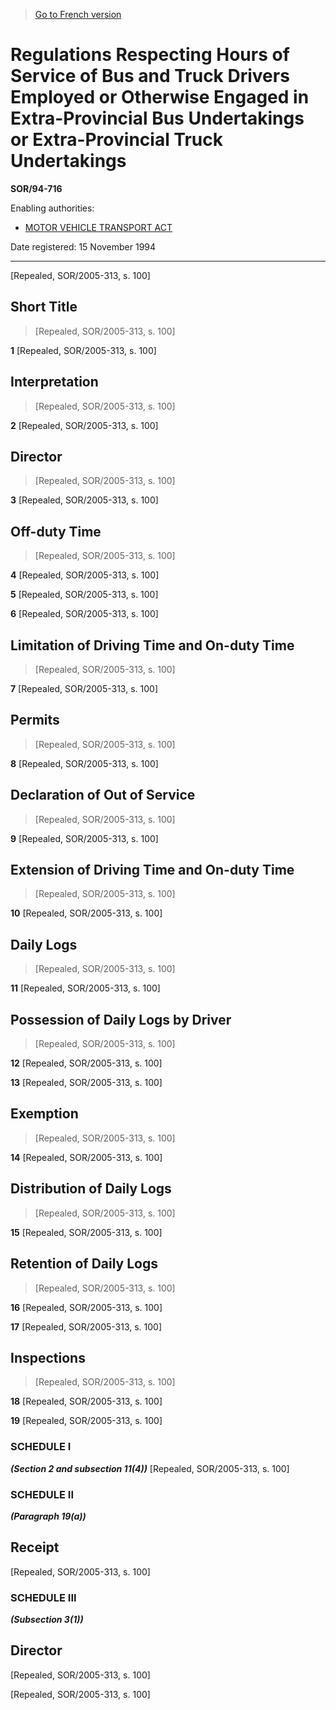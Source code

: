 > [Go to French version](/fr/Règlements/Décrets,%20ordonnances%20et%20règlements%20statutaires/94/716.md)

# Regulations Respecting Hours of Service of Bus and Truck Drivers Employed or Otherwise Engaged in Extra-Provincial Bus Undertakings or Extra-Provincial Truck Undertakings

**SOR/94-716**

Enabling authorities: 
- [MOTOR VEHICLE TRANSPORT ACT](/en/Acts/Statutes%20of%20Canada/1985/c.%2029%20(3rd%20Supp.).md)

Date registered: 15 November 1994

----------


[Repealed, SOR/2005-313, s. 100]



## Short Title
> [Repealed, SOR/2005-313, s. 100]



**1** [Repealed, SOR/2005-313, s. 100]




## Interpretation
> [Repealed, SOR/2005-313, s. 100]



**2** [Repealed, SOR/2005-313, s. 100]




## Director
> [Repealed, SOR/2005-313, s. 100]



**3** [Repealed, SOR/2005-313, s. 100]




## Off-duty Time
> [Repealed, SOR/2005-313, s. 100]



**4** [Repealed, SOR/2005-313, s. 100]



**5** [Repealed, SOR/2005-313, s. 100]



**6** [Repealed, SOR/2005-313, s. 100]




## Limitation of Driving Time and On-duty Time
> [Repealed, SOR/2005-313, s. 100]



**7** [Repealed, SOR/2005-313, s. 100]




## Permits
> [Repealed, SOR/2005-313, s. 100]



**8** [Repealed, SOR/2005-313, s. 100]




## Declaration of Out of Service
> [Repealed, SOR/2005-313, s. 100]



**9** [Repealed, SOR/2005-313, s. 100]




## Extension of Driving Time and On-duty Time
> [Repealed, SOR/2005-313, s. 100]



**10** [Repealed, SOR/2005-313, s. 100]




## Daily Logs
> [Repealed, SOR/2005-313, s. 100]



**11** [Repealed, SOR/2005-313, s. 100]




## Possession of Daily Logs by Driver
> [Repealed, SOR/2005-313, s. 100]



**12** [Repealed, SOR/2005-313, s. 100]



**13** [Repealed, SOR/2005-313, s. 100]




## Exemption
> [Repealed, SOR/2005-313, s. 100]



**14** [Repealed, SOR/2005-313, s. 100]




## Distribution of Daily Logs
> [Repealed, SOR/2005-313, s. 100]



**15** [Repealed, SOR/2005-313, s. 100]




## Retention of Daily Logs
> [Repealed, SOR/2005-313, s. 100]



**16** [Repealed, SOR/2005-313, s. 100]



**17** [Repealed, SOR/2005-313, s. 100]




## Inspections
> [Repealed, SOR/2005-313, s. 100]



**18** [Repealed, SOR/2005-313, s. 100]



**19** [Repealed, SOR/2005-313, s. 100]




### **SCHEDULE I** 
***(Section 2 and subsection 11(4))***
[Repealed, SOR/2005-313, s. 100]




### **SCHEDULE II** 
***(Paragraph 19(a))***
## Receipt
[Repealed, SOR/2005-313, s. 100]




### **SCHEDULE III** 
***(Subsection 3(1))***
## Director
[Repealed, SOR/2005-313, s. 100]


[Repealed, SOR/2005-313, s. 100]


